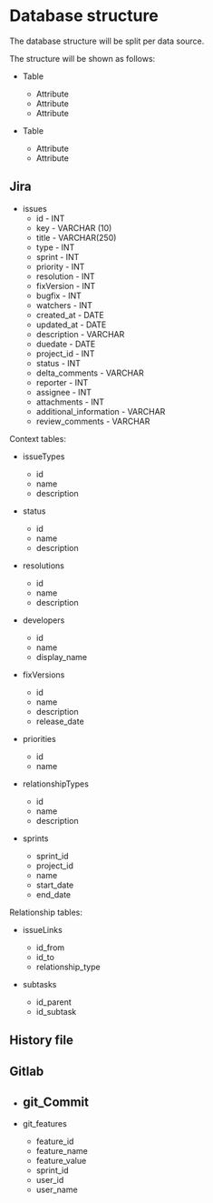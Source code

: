 # Database structure

The database structure will be split per data source.

The structure will be shown as follows:

-   Table
    -   Attribute
    -   Attribute
    -   Attribute


-   Table
    -   Attribute
    -   Attribute

## Jira

-   issues
    -   id - INT
    -   key - VARCHAR (10)
    -   title - VARCHAR(250)
    -   type - INT
    -   sprint - INT
    -   priority - INT
    -   resolution - INT
    -   fixVersion - INT
    -   bugfix - INT
    -   watchers - INT
    -   created_at - DATE
    -   updated_at - DATE
    -   description - VARCHAR
    -   duedate - DATE
    -   project_id - INT
    -   status - INT
    -   delta_comments - VARCHAR
    -   reporter - INT
    -   assignee - INT
    -   attachments - INT
    -   additional_information - VARCHAR
    -   review_comments - VARCHAR

Context tables:

-   issueTypes
    -   id
    -   name
    -   description


-   status
    -   id
    -   name
    -   description


-   resolutions
    -   id
    -   name
    -   description


-   developers
    -   id
    -   name
    -   display_name


-   fixVersions
    -   id
    -   name
    -   description
    -   release_date


-   priorities
    -   id
    -   name


-   relationshipTypes
    -   id
    -   name
    -   description


-   sprints
    -   sprint_id
    -   project_id
    -   name
    -   start_date
    -   end_date

Relationship tables:

-   issueLinks
    -   id_from
    -   id_to
    -   relationship_type


-   subtasks
    -   id_parent
    -   id_subtask

## History file

## Gitlab

-   git_Commit
    -   


-   git_features
    -   feature_id
    -   feature_name
    -   feature_value
    -   sprint_id
    -   user_id
    -   user_name
